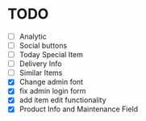 # TODO
- [ ] Analytic
- [ ] Social buttons
- [ ] Today Special Item
- [ ] Delivery Info
- [ ] Similar Items
- [x] Change admin font
- [x] fix admin login form
- [x] add item edit functionality
- [x] Product Info and Maintenance Field
